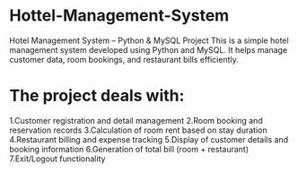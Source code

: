 # Hottel-Management-System
Hotel Management System – Python &amp; MySQL Project  This is a simple hotel management system developed using Python and MySQL. It helps manage customer data, room bookings, and restaurant bills efficiently.

# The project deals with:
1.Customer registration and detail management
2.Room booking and reservation records
3.Calculation of room rent based on stay duration
4.Restaurant billing and expense tracking
5.Display of customer details and booking information
6.Generation of total bill (room + restaurant)
7.Exit/Logout functionality


